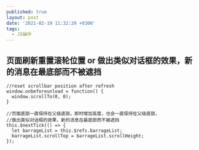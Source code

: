 ```yaml
---
published: true
layout: post
date: '2021-02-19 11:32:20 +0300'
tags:
  - JS操作
---
```

## 页面刷新重置滚轮位置 or 做出类似对话框的效果，新的消息在最底部而不被遮挡


```
//reset scrollbar position after refresh
window.onbeforeunload = function() {
  window.scrollTo(0, 0);
}
```


```
//页面底部一直保持在父级底部，即时增加高度，也会一直保持在父级底部，
//做出类似对话框的效果，新的消息在最底部而不被遮挡
this.$nextTick(() => {
  let barrageList = this.$refs.barrageList;
  barrageList.scrollTop = barrageList.scrollHeight;
});
   
```